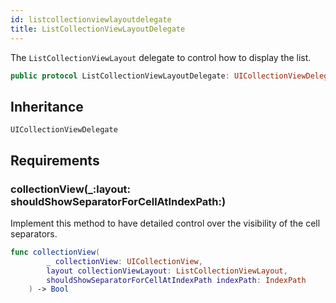 ```yaml
---
id: listcollectionviewlayoutdelegate 
title: ListCollectionViewLayoutDelegate
--- 
```


The `ListCollectionViewLayout` delegate to control how to display the list.

``` swift
public protocol ListCollectionViewLayoutDelegate: UICollectionViewDelegate 
```

## Inheritance

`UICollectionViewDelegate`

## Requirements

### collectionView(\_:​layout:​shouldShowSeparatorForCellAtIndexPath:​)

Implement this method to have detailed control over the visibility of the cell separators.

``` swift
func collectionView(
        _ collectionView: UICollectionView,
        layout collectionViewLayout: ListCollectionViewLayout,
        shouldShowSeparatorForCellAtIndexPath indexPath: IndexPath
    ) -> Bool
```
